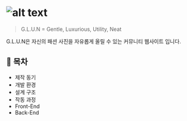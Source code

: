 # ![alt text](https://github.com/fashionimatt/Spring-JAVA-BBS-G.L.U.N/blob/master/WebContent/resources/image/glun_logo.png "GLUN logo")

> G.L.U.N = Gentle, Luxurious, Utility, Neat

G.L.U.N은 자신의 패션 사진을 자유롭게 올릴 수 있는 커뮤니티 웹사이트 입니다.

## :page_facing_up: 목차

* 제작 동기
* 개발 환경
* 설계 구조
* 작동 과정
* Front-End
* Back-End

